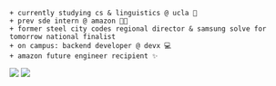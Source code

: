 ```
+ currently studying cs & linguistics @ ucla 📘
+ prev sde intern @ amazon 💫🚀
+ former steel city codes regional director & samsung solve for tomorrow national finalist
+ on campus: backend developer @ devx 💻
+ amazon future engineer recipient ✨
```

<a target="_blank" href="https://www.linkedin.com/in/dylanttang"><img src="https://img.shields.io/badge/-LinkedIn-0077B5?style=for-the-badge&logo=Linkedin&logoColor=white"></img></a>
<a target="_blank" href="mailto:dylanttang@ucla.edu"><img src="https://img.shields.io/badge/-Gmail-D14836?style=for-the-badge&logo=Gmail&logoColor=white"></img></a>
